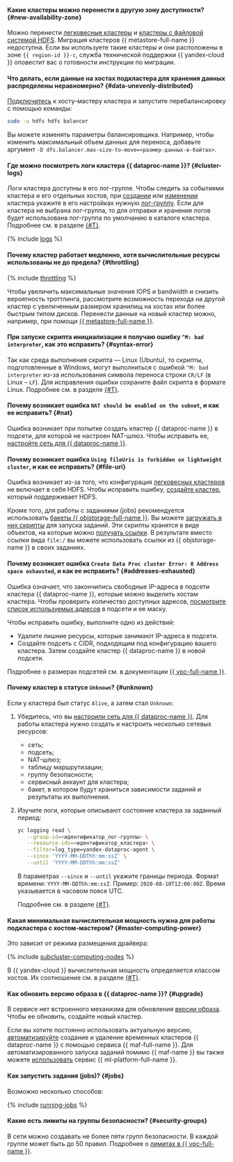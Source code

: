 #### Какие кластеры можно перенести в другую зону доступности? {#new-availability-zone}

Можно перенести [легковесные кластеры](../../data-proc/operations/migration-to-an-availability-zone.md) и [кластеры с файловой системой HDFS](../../data-proc/tutorials/hdfs-cluster-migration.md). Миграция кластеров {{ metastore-full-name }} недоступна. Если вы используете такие кластеры и они расположены в зоне `{{ region-id }}-c`, служба технической поддержки {{ yandex-cloud }} оповестит вас о готовности инструкции по миграции.

#### Что делать, если данные на хостах подкластера для хранения данных распределены неравномерно? {#data-unevenly-distributed}

[Подключитесь](../../data-proc/operations/connect.md) к хосту-мастеру кластера и запустите перебалансировку с помощью команды:

```bash
sudo -u hdfs hdfs balancer
```

Вы можете изменять параметры балансировщика. Например, чтобы изменить максимальный объем данных для переноса, добавьте аргумент `-D dfs.balancer.max-size-to-move=<размер-данных-в-байтах>`.

#### Где можно посмотреть логи кластера {{ dataproc-name }}? {#cluster-logs}

Логи кластера доступны в его лог-группе. Чтобы следить за событиями кластера и его отдельных хостов, при [создании](../../data-proc/operations/cluster-create.md) или [изменении](../../data-proc/operations/cluster-update.md) кластера укажите в его настройках нужную [лог-группу](../../logging/concepts/log-group.md). Если для кластера не выбрана лог-группа, то для отправки и хранения логов будет использована лог-группа по умолчанию в каталоге кластера. Подробнее см. в разделе [{#T}](../../data-proc/operations/logging.md).

{% include [logs](../logs.md) %}

#### Почему кластер работает медленно, хотя вычислительные ресурсы использованы не до предела? {#throttling}

{% include [throttling](../throttling.md) %}

Чтобы увеличить максимальные значения IOPS и bandwidth и снизить вероятность троттлинга, рассмотрите возможность перехода на другой кластер с увеличенным размером хранилищ на хостах или более быстрым типом дисков. Перенести данные на новый кластер можно, например, при помощи [{{ metastore-full-name }}](../../data-proc/concepts/metastore.md).

#### При запуске скрипта инициализации я получаю ошибку `^M: bad interpreter`, как это исправить? {#syntax-error}

Так как среда выполнения скрипта — Linux (Ubuntu), то скрипты, подготовленные в Windows, могут выполниться с ошибкой `^M: bad interpreter` из-за использования символа переноса строки `CR/LF` (в Linux – `LF`). Для исправления ошибки сохраните файл скрипта в формате Linux. Подробнее см. в разделе [{#T}](../../data-proc/concepts/init-action.md#syntax-errors).

#### Почему возникает ошибка `NAT should be enabled on the subnet`, и как ее исправить? {#nat}

Ошибка возникает при попытке создать кластер {{ dataproc-name }} в подсети, для которой не настроен NAT-шлюз. Чтобы исправить ее, [настройте сеть для {{ dataproc-name }}](../../data-proc/tutorials/configure-network.md).

#### Почему возникает ошибка `Using fileUris is forbidden on lightweight cluster`, и как ее исправить? {#file-uri}

Ошибка возникает из-за того, что конфигурация [легковесных кластеров](../../data-proc/concepts/index.md#light-weight-clusters) не включает в себя HDFS. Чтобы исправить ошибку, [создайте кластер](../../data-proc/operations/cluster-create.md), который поддерживает HDFS.

Кроме того, для работы с заданиями (jobs) рекомендуется использовать [бакеты {{ objstorage-full-name }}](../../storage/concepts/bucket.md). Вы можете [загружать в них скрипты](../../storage/operations/objects/upload.md) для запуска заданий. Эти скрипты хранятся в виде объектов, на которые можно [получать ссылки](../../storage/operations/objects/link-for-download.md). В результате вместо ссылки вида `file:/` вы можете использовать ссылки из {{ objstorage-name }} в своих заданиях.

#### Почему возникает ошибка `Create Data Proc cluster Error: 0 Address space exhausted`, и как ее исправить? {#addresses-exhausted}

Ошибка означает, что закончились свободные IP-адреса в подсети кластера {{ dataproc-name }}, которые можно выделить хостам кластера. Чтобы проверить количество доступных адресов, [посмотрите список используемых адресов](../../vpc/operations/subnet-used-addresses.md) в подсети и ее маску.

Чтобы исправить ошибку, выполните одно из действий:

* Удалите лишние ресурсы, которые занимают IP-адреса в подсети.
* Создайте подсеть с CIDR, подходящим под конфигурацию вашего кластера. Затем создайте кластер {{ dataproc-name }} в новой подсети.

Подробнее о размерах подсетей см. в документации [{{ vpc-full-name }}](../../vpc/concepts/network.md#subnet).

#### Почему кластер в статусе `Unknown`? {#unknown}

Если у кластера был статус `Alive`, а затем стал `Unknown`:

1. Убедитесь, что вы [настроили сеть для {{ dataproc-name }}](../../data-proc/tutorials/configure-network.md). Для работы кластера нужно создать и настроить несколько сетевых ресурсов:

   * сеть;
   * подсеть;
   * NAT-шлюз;
   * таблицу маршрутизации;
   * группу безопасности;
   * сервисный аккаунт для кластера;
   * бакет, в котором будут храниться зависимости заданий и результаты их выполнения.

1. Изучите логи, которые описывают состояние кластера за заданный период:

   ```bash
   yc logging read \
      --group-id=<идентификатор_лог-группы> \
      --resource-ids=<идентификатор_кластера> \
      --filter=log_type=yandex-dataproc-agent \
      --since 'YYYY-MM-DDThh:mm:ssZ' \
      --until 'YYYY-MM-DDThh:mm:ssZ'
   ```

   В параметрах `--since` и `--until` укажите границы периода. Формат времени: `YYYY-MM-DDThh:mm:ssZ`. Пример: `2020-08-10T12:00:00Z`. Время указывается в часовом поясе UTC.

   Подробнее см. в разделе [{#T}](../../data-proc/operations/logging.md).

#### Какая минимальная вычислительная мощность нужна для работы подкластера с хостом-мастером? {#master-computing-power}

Это зависит от режима размещения драйвера:

{% include [subcluster-computing-nodes](../../_includes/data-proc/subcluster-computing-nodes.md) %}

В {{ yandex-cloud }} вычислительная мощность определяется классом хостов. Их соотношение см. в разделе [{#T}](../../data-proc/concepts/instance-types.md).

#### Как обновить версию образа в {{ dataproc-name }}? {#upgrade}

В сервисе нет встроенного механизма для обновления [версии образа](../../data-proc/concepts/environment.md). Чтобы ее обновить, создайте новый кластер.

Если вы хотите постоянно использовать актуальную версию, [автоматизируйте](../../data-proc/tutorials/airflow-automation.md) создание и удаление временных кластеров {{ dataproc-name }} с помощью сервиса {{ maf-full-name }}. Для автоматизированного запуска заданий помимо {{ maf-name }} вы также можете [использовать](../../data-proc/tutorials/datasphere-integration.md) сервис {{ ml-platform-full-name }}.

#### Как запустить задания (jobs)? {#jobs}

Возможно несколько способов:

{% include [running-jobs](../../_includes/data-proc/running-jobs.md) %}

#### Какие есть лимиты на группы безопасности? {#security-groups}

В сети можно создавать не более пяти групп безопасности. В каждой группе может быть до 50 правил. Подробнее о [лимитах в {{ vpc-full-name }}](../../vpc/concepts/limits.md#vpc-limits).
